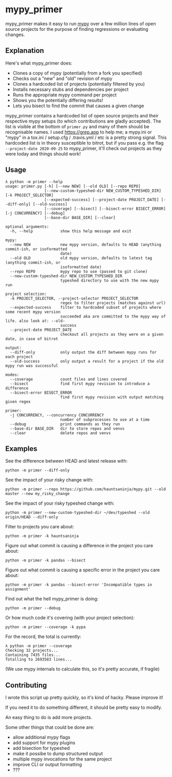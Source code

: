 # mypy_primer

mypy_primer makes it easy to run [mypy](https://github.com/python/mypy/) over a few million lines of
open source projects for the purpose of finding regressions or evaluating changes.

## Explanation

Here's what mypy_primer does:
- Clones a copy of mypy (potentially from a fork you specified)
- Checks out a "new" and "old" revision of mypy
- Clones a hardcoded list of projects (potentially filtered by you)
- Installs necessary stubs and dependencies per project
- Runs the appropriate mypy command per project
- Shows you the potentially differing results!
- Lets you bisect to find the commit that causes a given change

mypy_primer contains a hardcoded list of open source projects and their respective mypy setups (to
which contributions are gladly accepted). The list is visible at the bottom of `primer.py` and many
of them should be recognisable names. I used https://grep.app to help me; a mypy.ini or "mypy" in a
tox.ini / setup.cfg / .travis.yml / etc is a pretty strong signal. This hardcoded list is in theory
susceptible to bitrot, but if you pass e.g. the flag `--project-date 2020-09-25` to mypy_primer,
it'll check out projects as they were today and things should work!

## Usage

```
λ python -m primer --help
usage: primer.py [-h] [--new NEW] [--old OLD] [--repo REPO]
                 [--new-custom-typeshed-dir NEW_CUSTOM_TYPESHED_DIR] [-k PROJECT_SELECTOR]
                 [--expected-success] [--project-date PROJECT_DATE] [--diff-only] [--old-success]
                 [--coverage] [--bisect] [--bisect-error BISECT_ERROR] [-j CONCURRENCY] [--debug]
                 [--base-dir BASE_DIR] [--clear]

optional arguments:
  -h, --help            show this help message and exit

mypy:
  --new NEW             new mypy version, defaults to HEAD (anything commit-ish, or isoformatted
                        date)
  --old OLD             old mypy version, defaults to latest tag (anything commit-ish, or
                        isoformatted date)
  --repo REPO           mypy repo to use (passed to git clone)
  --new-custom-typeshed-dir NEW_CUSTOM_TYPESHED_DIR
                        typeshed directory to use with the new mypy run

project selection:
  -k PROJECT_SELECTOR, --project-selector PROJECT_SELECTOR
                        regex to filter projects (matches against url)
  --expected-success    filter to hardcoded subset of projects where some recent mypy version
                        succeeded aka are committed to the mypy way of life. also look at: --old-
                        success
  --project-date PROJECT_DATE
                        checkout all projects as they were on a given date, in case of bitrot

output:
  --diff-only           only output the diff between mypy runs for each project
  --old-success         only output a result for a project if the old mypy run was successful

modes:
  --coverage            count files and lines covered
  --bisect              find first mypy revision to introduce a difference
  --bisect-error BISECT_ERROR
                        find first mypy revision with output matching given regex

primer:
  -j CONCURRENCY, --concurrency CONCURRENCY
                        number of subprocesses to use at a time
  --debug               print commands as they run
  --base-dir BASE_DIR   dir to store repos and venvs
  --clear               delete repos and venvs
```

## Examples

See the difference between HEAD and latest release with:
```
python -m primer --diff-only
```

See the impact of your risky change with:
```
python -m primer --repo https://github.com/hauntsaninja/mypy.git --old master --new my_risky_change
```

See the impact of your risky typeshed change with:
```
python -m primer --new-custom-typeshed-dir ~/dev/typeshed --old origin/HEAD --diff-only
```

Filter to projects you care about:
```
python -m primer -k hauntsaninja
```

Figure out what commit is causing a difference in the project you care about:
```
python -m primer -k pandas --bisect
```

Figure out what commit is causing a specific error in the project you care about:
```
python -m primer -k pandas --bisect-error 'Incompatible types in assignment'
```

Find out what the hell mypy_primer is doing:
```
python -m primer --debug
```

Or how much code it's covering (with your project selection):
```
python -m primer --coverage -k pypa
```

For the record, the total is currently:
```
λ python -m primer --coverage
Checking 32 projects...
Containing 7435 files...
Totalling to 2693583 lines...
```
(We use mypy internals to calculate this, so it's pretty accurate, if fragile)

## Contributing

I wrote this script up pretty quickly, so it's kind of hacky. Please improve it!

If you need it to do something different, it should be pretty easy to modify.

An easy thing to do is add more projects.

Some other things that could be done are:
- allow additional mypy flags
- add support for mypy plugins
- add bisection for typeshed
- make it possibe to dump structured output
- multiple mypy invocations for the same project
- improve CLI or output formatting
- ???

